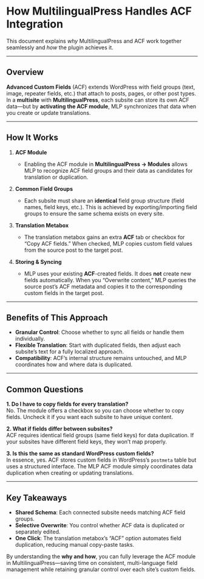 # How MultilingualPress Handles ACF Integration

This document explains _why_ MultilingualPress and ACF work together seamlessly and _how_ the plugin achieves it.

---

## Overview

**Advanced Custom Fields** (ACF) extends WordPress with field groups (text, image, repeater fields, etc.) that attach to posts, pages, or other post types. In a **multisite** with **MultilingualPress**, each subsite can store its own ACF data—but by **activating the ACF module**, MLP synchronizes that data when you create or update translations.

---

## How It Works

1. **ACF Module**
    - Enabling the ACF module in **MultilingualPress → Modules** allows MLP to recognize ACF field groups and their data as candidates for translation or duplication.
    
2. **Common Field Groups**
    - Each subsite must share an **identical** field group structure (field names, field keys, etc.). This is achieved by exporting/importing field groups to ensure the same schema exists on every site.
    
3. **Translation Metabox**
    - The translation metabox gains an extra **ACF** tab or checkbox for “Copy ACF fields.” When checked, MLP copies custom field values from the source post to the target post.
    
4. **Storing & Syncing**
    - MLP uses your existing **ACF**-created fields. It does **not** create new fields automatically. When you “Overwrite content,” MLP queries the source post’s ACF metadata and copies it to the corresponding custom fields in the target post.

---

## Benefits of This Approach

- **Granular Control**: Choose whether to sync all fields or handle them individually.
- **Flexible Translation**: Start with duplicated fields, then adjust each subsite’s text for a fully localized approach.
- **Compatibility**: ACF’s internal structure remains untouched, and MLP coordinates how and where data is duplicated.

---

## Common Questions

**1. Do I have to copy fields for every translation?**  
No. The module offers a checkbox so you can choose whether to copy fields. Uncheck it if you want each subsite to have unique content.

**2. What if fields differ between subsites?**  
ACF requires identical field groups (same field keys) for data duplication. If your subsites have different field keys, they won’t map properly.

**3. Is this the same as standard WordPress custom fields?**  
In essence, yes. ACF stores custom fields in WordPress’s `postmeta` table but uses a structured interface. The MLP ACF module simply coordinates data duplication when creating or updating translations.

---

## Key Takeaways

- **Shared Schema**: Each connected subsite needs matching ACF field groups.
- **Selective Overwrite**: You control whether ACF data is duplicated or separately edited.
- **One Click**: The translation metabox’s “ACF” option automates field duplication, reducing manual copy-paste tasks.

By understanding the **why and how**, you can fully leverage the ACF module in MultilingualPress—saving time on consistent, multi-language field management while retaining granular control over each site’s custom fields.

